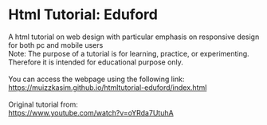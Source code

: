 # Html Tutorial: Eduford
A html tutorial on web design with particular emphasis on responsive design for both pc and mobile users<br/>
Note: The purpose of a tutorial is for learning, practice, or experimenting. Therefore it is intended for educational purpose only.<br/>
<br/>
You can access the webpage using the following link:<br/>
https://muizzkasim.github.io/htmltutorial-eduford/index.html<br/>
<br/>
Original tutorial from:<br/>
https://www.youtube.com/watch?v=oYRda7UtuhA<br/>
